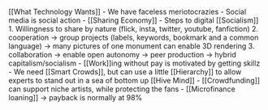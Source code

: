 [[What Technology Wants]]
	- We have faceless meriotocrazies 
	- Social media is social action 
	- [[Sharing Economy]]
		- Steps to digital [[Socialism]]
			1. Willingness to share by nature (flick, insta, twitter, youtube, fanfiction)
			2. cooperation -> group projects (labels, keywords, bookmark and a common language) -> many pictures of one monument can enable 3D rendering
			3. collaboration -> enable open autonomy -> peer production -> hybrid capitalism/socialism 
	- [[Work]]ing without pay is motivated by getting skillz
	- We need [[Smart Crowds]], but can use a little [[Hierarchy]] to allow experts to stand out in a sea of bottom up [[Hive Mind]]
	- [[Crowdfunding]] can support niche artists, while protecting the fans
	- [[Microfinance loaning]] -> payback is normally at 98% 